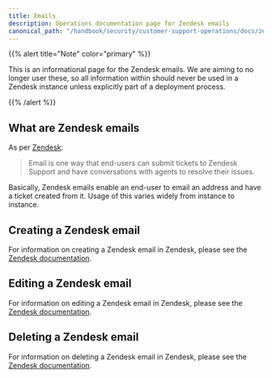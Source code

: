 ```yaml
---
title: Emails
description: Operations documentation page for Zendesk emails
canonical_path: "/handbook/security/customer-support-operations/docs/zendesk/emails"
---
```


{{% alert title="Note" color="primary" %}}

This is an informational page for the Zendesk emails. We are aiming to no longer user these, so all information within should never be used in a Zendesk instance unless explicitly part of a deployment process.

{{% /alert %}}

## What are Zendesk emails

As per [Zendesk](https://support.zendesk.com/hc/en-us/articles/4408888639258-A-complete-guide-to-understanding-email-in-Zendesk-Part-1-How-the-email-channel-works):

> Email is one way that end-users can submit tickets to Zendesk Support and have conversations with agents to resolve their issues.

Basically, Zendesk emails enable an end-user to email an address and have a ticket created from it. Usage of this varies widely from instance to instance.

## Creating a Zendesk email

For information on creating a Zendesk email in Zendesk, please see the [Zendesk documentation](https://support.zendesk.com/hc/en-us/articles/4408842868506-Adding-support-email-addresses-for-users-to-submit-tickets#topic_wg1_1zk_zm).

## Editing a Zendesk email

For information on editing a Zendesk email in Zendesk, please see the [Zendesk documentation](https://support.zendesk.com/hc/en-us/articles/5279521301914-Managing-your-support-addresses#topic_ahs_l1f_bwb).

## Deleting a Zendesk email

For information on deleting a Zendesk email in Zendesk, please see the [Zendesk documentation](https://support.zendesk.com/hc/en-us/articles/5279521301914-Managing-your-support-addresses#topic_hl1_5z2_bwb).
